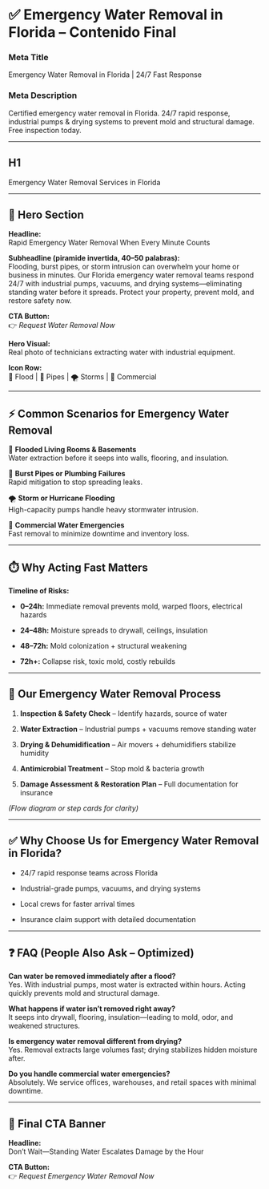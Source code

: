 # **✅ Emergency Water Removal in Florida – Contenido Final**

### **Meta Title**

Emergency Water Removal in Florida | 24/7 Fast Response

### **Meta Description**

Certified emergency water removal in Florida. 24/7 rapid response, industrial pumps & drying systems to prevent mold and structural damage. Free inspection today.

---

## **H1**

Emergency Water Removal Services in Florida

---

## **🦸 Hero Section**

**Headline:**  
 Rapid Emergency Water Removal When Every Minute Counts

**Subheadline (piramide invertida, 40–50 palabras):**  
 Flooding, burst pipes, or storm intrusion can overwhelm your home or business in minutes. Our Florida emergency water removal teams respond 24/7 with industrial pumps, vacuums, and drying systems—eliminating standing water before it spreads. Protect your property, prevent mold, and restore safety now.

**CTA Button:**  
 👉 *Request Water Removal Now*

**Hero Visual:**  
 Real photo of technicians extracting water with industrial equipment.

**Icon Row:**  
 🌊 Flood | 🚰 Pipes | 🌪️ Storms | 🏢 Commercial

---

## **⚡ Common Scenarios for Emergency Water Removal**

🌊 **Flooded Living Rooms & Basements**  
 Water extraction before it seeps into walls, flooring, and insulation.

🚰 **Burst Pipes or Plumbing Failures**  
 Rapid mitigation to stop spreading leaks.

🌪️ **Storm or Hurricane Flooding**  
 High-capacity pumps handle heavy stormwater intrusion.

🏢 **Commercial Water Emergencies**  
 Fast removal to minimize downtime and inventory loss.

---

## **⏱️ Why Acting Fast Matters**

**Timeline of Risks:**

* **0–24h:** Immediate removal prevents mold, warped floors, electrical hazards

* **24–48h:** Moisture spreads to drywall, ceilings, insulation

* **48–72h:** Mold colonization \+ structural weakening

* **72h+:** Collapse risk, toxic mold, costly rebuilds

---

## **🔧 Our Emergency Water Removal Process**

1. **Inspection & Safety Check** – Identify hazards, source of water

2. **Water Extraction** – Industrial pumps \+ vacuums remove standing water

3. **Drying & Dehumidification** – Air movers \+ dehumidifiers stabilize humidity

4. **Antimicrobial Treatment** – Stop mold & bacteria growth

5. **Damage Assessment & Restoration Plan** – Full documentation for insurance

*(Flow diagram or step cards for clarity)*

---

## **✅ Why Choose Us for Emergency Water Removal in Florida?**

* 24/7 rapid response teams across Florida

* Industrial-grade pumps, vacuums, and drying systems

* Local crews for faster arrival times

* Insurance claim support with detailed documentation

---

## **❓ FAQ (People Also Ask – Optimized)**

**Can water be removed immediately after a flood?**  
 Yes. With industrial pumps, most water is extracted within hours. Acting quickly prevents mold and structural damage.

**What happens if water isn’t removed right away?**  
 It seeps into drywall, flooring, insulation—leading to mold, odor, and weakened structures.

**Is emergency water removal different from drying?**  
 Yes. Removal extracts large volumes fast; drying stabilizes hidden moisture after.

**Do you handle commercial water emergencies?**  
 Absolutely. We service offices, warehouses, and retail spaces with minimal downtime.

---

## **🏁 Final CTA Banner**

**Headline:**  
 Don’t Wait—Standing Water Escalates Damage by the Hour

**CTA Button:**  
 👉 *Request Emergency Water Removal Now*

